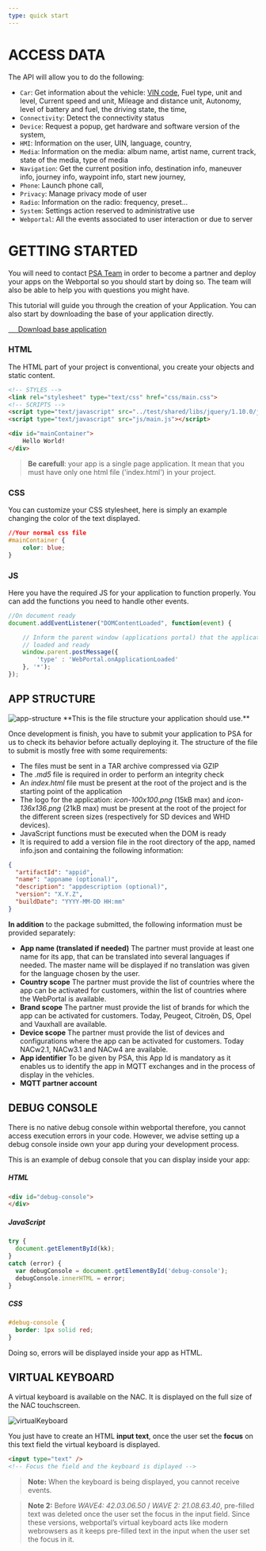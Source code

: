 ```yaml
---
type: quick start
---
```



# ACCESS DATA

The API will allow you to do the following:

- `Car`: Get information about the vehicle: [VIN code](https://fr.wikipedia.org/wiki/Vehicle_Identification_Number), Fuel type, unit and level, Current speed and unit, Mileage and distance unit, Autonomy, level of battery and fuel, the driving state, the time,
- `Connectivity`: Detect the connectivity status
- `Device`: Request a popup, get hardware and software version of the system,
- `HMI`: Information on the user, UIN, language, country,
- `Media`: Information on the media: album name, artist name, current track, state of the media, type of media
- `Navigation`: Get the current position info, destination info, maneuver info, journey info, waypoint info, start new journey,
- `Phone`: Launch phone call,
- `Privacy`: Manage privacy mode of user
- `Radio`: Information on the radio: frequency, preset...
- `System`: Settings action reserved to administrative use
- `Webportal`: All the events associated to user interaction or due to server

# GETTING STARTED

You will need to contact [PSA Team](mailto:connectedcar@mpsa.com) in order to become a partner and deploy your apps on the Webportal so you should start by doing so.
The team will also be able to help you with questions you might have.

This tutorial will guide you through the creation of your Application. You can also start by downloading the base of your application directly.

<div class="buttons is-centered">
  <a class="button is-psablue is-medium" href="{{site.baseurl}}/assets/downloads/helloworld.zip" download="">
    <span class="icon is-large is-white">
    <i class="fa fa-file-download"></i>
    </span>&nbsp; &nbsp; &nbsp;Download base application
  </a>
</div>

### HTML

The HTML part of your project is conventional, you create your objects and static content.

```html
<!-- STYLES -->
<link rel="stylesheet" type="text/css" href="css/main.css">
<!-- SCRIPTS -->
<script type="text/javascript" src="../test/shared/libs/jquery/1.10.0/jquery.js"></script>
<script type="text/javascript" src="js/main.js"></script>

<div id="mainContainer">
    Hello World!
</div>
```
>**Be carefull**: your app is a single page application. It mean that you must have only one html file ('index.html') in your project.

### CSS

You can customize your CSS stylesheet, here is simply an example changing the color of the text displayed.

```css
//Your normal css file
#mainContainer {
    color: blue;
}
```

### JS

Here you have the required JS for your application to function properly. You can add the functions you need to handle other events.

```javascript
//On document ready
document.addEventListener("DOMContentLoaded", function(event) {

    // Inform the parent window (applications portal) that the application is
    // loaded and ready
    window.parent.postMessage({
        'type' : 'WebPortal.onApplicationLoaded'
    }, '*');
});
```

## APP STRUCTURE 

<img alt="app-structure" src="{{site.baseurl}}/assets/images/the_structure.png" class="smallimg" />
**This is the file structure your application should use.**

Once development is finish, you have to submit your application to PSA for us to check its behavior before actually deploying it.
The structure of the file to submit is mostly free with some requirements:

- The files must be sent in a TAR archive compressed via GZIP
- The *.md5* file is required in order to perform an integrity check
- An *index.html* file must be present at the root of the project and is the starting point of the application
- The logo for the application: *icon-100x100.png* (15kB max) and *icon-136x136.png* (21kB max) must be present at the root of the project for the different screen sizes (respectively for SD devices and WHD devices).
- JavaScript functions must be executed when the DOM is ready
- It is required to add a version file in the root directory of the app, named info.json and containing the following information:

```json
{
  "artifactId": "appid",
  "name": "appname (optional)",
  "description": "appdescription (optional)",
  "version": "X.Y.Z",
  "buildDate": "YYYY-MM-DD HH:mm"
}
```

**In addition** to the package submitted, the following information must be provided separately:
+ **App name (translated if needed)** The partner must provide at least one name for its app, that can be translated into several languages if needed. The master name will be displayed if no translation was given for the language chosen by the user.
+ **Country scope** The partner must provide the list of countries where the app can be activated for customers, within the list of countries where the WebPortal is available.
+ **Brand scope** The partner must provide the list of brands for which the app can be activated for customers. Today, Peugeot, Citroën, DS, Opel and Vauxhall are available.
+ **Device scope** The partner must provide the list of devices and configurations where the app can be activated for customers. Today NACw2.1, NACw3.1 and NACw4 are available.
+ **App identifier** To be given by PSA, this App Id is mandatory as it enables us to identify the app in MQTT exchanges and in the process of display in the vehicles.
+ **MQTT partner account**

## DEBUG CONSOLE

There is no native debug console within webportal therefore, you cannot access execution errors in your code.
However, we advise setting up a debug console inside own your app during your development process. 

This is an example of debug console that you can display inside your app:

##### HTML 

```html
<div id="debug-console">
</div>
```

##### JavaScript

```js
try {
  document.getElementById(kk);
} 
catch (error) {
  var debugConsole = document.getElementById('debug-console'); 
  debugConsole.innerHTML = error;
}
```

##### CSS

```css
#debug-console {
  border: 1px solid red;
}
```

Doing so, errors will be displayed inside your app as HTML.

## VIRTUAL KEYBOARD

A virtual keyboard is available on the NAC. It is displayed on the full size of the NAC touchscreen.

![virtualKeyboard]({{site.baseurl}}/assets/images/virtualKeyboard.png)

You just have to create an HTML **input text**, once the user set the **focus** on this text field the virtual keyboard is displayed.

```html
<input type="text" />
<!-- Focus the field and the keyboard is diplayed -->
```

> **Note:** When the keyboard is being displayed, you cannot receive events.

> **Note 2:** Before *WAVE4: 42.03.06.50* / *WAVE 2: 21.08.63.40*, pre-filled text was deleted once the user set the focus in the input field. Since these versions, webportal’s virtual keyboard acts like modern webrowsers as it keeps pre-filled text in the input when the user set the focus in it.
